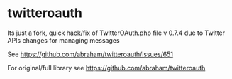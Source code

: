 # twitteroauth
Its just a fork, quick hack/fix of TwitterOAuth.php file v 0.7.4 due to Twitter APIs changes for managing messages 

See https://github.com/abraham/twitteroauth/issues/651


For original/full library see https://github.com/abraham/twitteroauth

